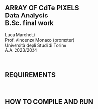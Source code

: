 ## ARRAY OF CdTe PIXELS <br/> Data Analysis <br/> B.Sc. final work
Luca Marchetti <br/> Prof. Vincenzo Monaco (promoter) <br/>  Università degli Studi di Torino <br/> A.A. 2023/2024

<br/>

## REQUIREMENTS

<br/>

## HOW TO COMPILE AND RUN 
